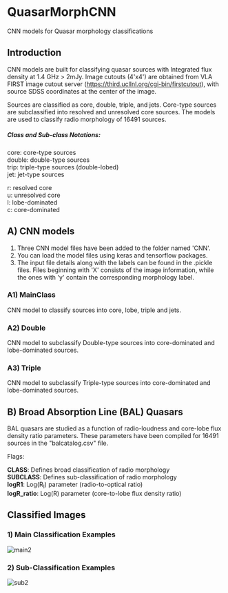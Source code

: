 # QuasarMorphCNN
CNN models for Quasar morphology classifications


## Introduction
CNN models are built for classifying quasar sources with Integrated flux density at 1.4 GHz > 2mJy. Image cutouts (4'x4') are obtained from VLA FIRST image cutout server (https://third.ucllnl.org/cgi-bin/firstcutout), with source SDSS coordinates at the center of the image. 

Sources are classified as core, double, triple, and jets. Core-type sources are subclassified into resolved and unresolved core sources. The models are used to classify radio morphology of 16491 sources.

##### Class and Sub-class Notations:<br/>
core: core-type sources<br/>
double: double-type sources<br/>
trip: triple-type sources (double-lobed)<br/>
jet: jet-type sources<br/>

r: resolved core<br/>
u: unresolved core<br/>
l: lobe-dominated <br/>
c: core-dominated<br/>

## A) CNN models<br/>
1. Three CNN model files have been added to the folder named 'CNN'.<br/>
2. You can load the model files using keras and tensorflow packages.<br/>
3. The input file details along with the labels can be found in the .pickle files. Files beginning with 'X' consists of the image information, while the ones with 'y' contain the corresponding morphology label.<br/>

### A1) MainClass<br/>
CNN model to classify sources into core, lobe, triple and jets. <br/>
### A2) Double<br/>
CNN model to subclassify Double-type sources into core-dominated and lobe-dominated sources.<br/>
### A3) Triple<br/>
CNN model to subclassify Triple-type sources into core-dominated and lobe-dominated sources.<br/>


## B) Broad Absorption Line (BAL) Quasars <br/>
BAL quasars are studied as a function of radio-loudness and core-lobe flux density ratio parameters. These parameters have been compiled for 16491 sources in the "balcatalog.csv" file.<br/>



Flags:<br/>

<b>CLASS</b>: Defines broad classification of radio morphology<br/>
<b>SUBCLASS</b>: Defines sub-classification of radio morphology<br/>
<b>logR1</b>: Log(R<sub>I</sub>) parameter (radio-to-optical ratio)<br/>
<b>logR_ratio</b>: Log(R) parameter (core-to-lobe flux density ratio)<br/>


## Classified Images

### 1) Main Classification Examples
![main2](https://user-images.githubusercontent.com/78647966/139008403-abd8c16c-3018-49e9-914b-9a90705780a1.jpg)

### 2) Sub-Classification Examples
![sub2](https://user-images.githubusercontent.com/78647966/139010395-61977376-973a-41d9-9ee3-21cf1ba126e6.jpg)

